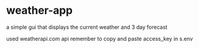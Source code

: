 # weather-app
a simple gui that displays the current weather and 3 day forecast

used weatherapi.com api
remember to copy and paste access_key in s.env
